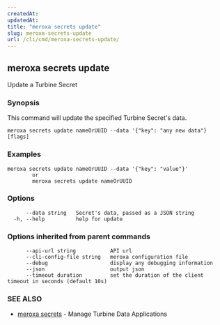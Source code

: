 ```yaml
---
createdAt: 
updatedAt: 
title: "meroxa secrets update"
slug: meroxa-secrets-update
url: /cli/cmd/meroxa-secrets-update/
---
```

## meroxa secrets update

Update a Turbine Secret

### Synopsis

This command will update the specified Turbine Secret's data.

```
meroxa secrets update nameOrUUID --data '{"key": "any new data"} [flags]
```

### Examples

```
meroxa secrets update nameOrUUID --data '{"key": "value"}' 
		or 
		meroxa secrets update nameOrUUID 
```

### Options

```
      --data string   Secret's data, passed as a JSON string
  -h, --help          help for update
```

### Options inherited from parent commands

```
      --api-url string           API url
      --cli-config-file string   meroxa configuration file
      --debug                    display any debugging information
      --json                     output json
      --timeout duration         set the duration of the client timeout in seconds (default 10s)
```

### SEE ALSO

* [meroxa secrets](/cli/cmd/meroxa-secrets/)	 - Manage Turbine Data Applications

